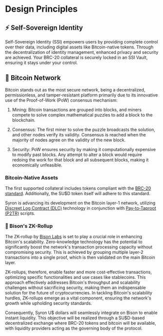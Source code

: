 # Design Principles

## :zap: Self-Sovereign Identity

Self-Sovereign Identity (SSI) empowers users by providing complete control over their data, including digital assets like Bitcoin-native tokens. Through the decentralization of identity management, enhanced privacy and security are achieved. Your BRC-20 collateral is securely locked in an SSI Vault, ensuring it stays under your control.

## :bank: Bitcoin Network

Bitcoin stands out as the most secure network, being a decentralized, permissionless, and tamper-resistant platform primarily due to its innovative use of the Proof-of-Work (PoW) consensus mechanism:

1. Mining: Bitcoin transactions are grouped into blocks, and miners compete to solve complex mathematical puzzles to add a block to the blockchain.

2. Consensus: The first miner to solve the puzzle broadcasts the solution, and other nodes verify its validity. Consensus is reached when the majority of nodes agree on the validity of the new block.

3. Security: PoW ensures security by making it computationally expensive to modify past blocks. Any attempt to alter a block would require redoing the work for that block and all subsequent blocks, making it economically unfeasible.

### Bitcoin-Native Assets

The first supported collateral includes tokens compliant with the [BRC-20 standard](https://layer1.gitbook.io/layer1-foundation/protocols/brc-20). Additionally, the SU$D token itself will adhere to this standard.

Syron is advancing its development on the Bitcoin layer-1 network, utilizing [Discreet Log Contract (DLC)](https://github.com/discreetlogcontracts/dlcspecs) technology in conjunction with [Pay-to-Taproot (P2TR)](https://river.com/learn/terms/p/pay-to-taproot-p2tr/) scripts.

### :bison: Bison's ZK-Rollup

The ZK-rollup by [Bison Labs](https://bisonlabs.io) is set to play a crucial role in enhancing Bitcoin's scalability. Zero-knowledge technology has the potential to significantly boost the network's transaction processing capacity without compromising security. This is achieved by grouping multiple layer-2 transactions into a single proof, which is then validated on the main Bitcoin layer.

ZK-rollups, therefore, enable faster and more cost-effective transactions, optimizing specific functionalities and use cases like stablecoins. This approach effectively addresses Bitcoin's throughput and scalability challenges without sacrificing security, making them an indispensable solution for the future of cryptocurrencies. In tackling Bitcoin's scalability hurdles, ZK-rollups emerge as a vital component, ensuring the network's growth while upholding security standards.

Consequently, Syron U$ dollars will seamlessly integrate on Bison to enable instant liquidity. This objective will be realized through a SU$D-based decentralized exchange where BRC-20 tokens and bitcoin will be available, with liquidity providers acting as the governing body of the protocol.
